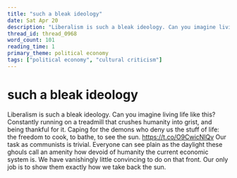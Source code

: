 ```yaml
---
title: "such a bleak ideology"
date: Sat Apr 20
description: "Liberalism is such a bleak ideology. Can you imagine living life like this?"
thread_id: thread_0968
word_count: 101
reading_time: 1
primary_theme: political economy
tags: ["political economy", "cultural criticism"]
---
```


# such a bleak ideology

Liberalism is such a bleak ideology. Can you imagine living life like this? Constantly running on a treadmill that crushes humanity into grist, and being thankful for it. Caping for the demons who deny us the stuff of life: the freedom to cook, to bathe, to see the sun. https://t.co/O9CwicNlQv Our task as communists is trivial. Everyone can see plain as the daylight these ghouls call an amenity how devoid of humanity the current economic system is. We have vanishingly little convincing to do on that front. Our only job is to show them exactly how we take back the sun.